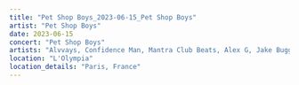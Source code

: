 ```yaml
---
title: "Pet Shop Boys_2023-06-15_Pet Shop Boys"
artist: "Pet Shop Boys"
date: 2023-06-15
concert: "Pet Shop Boys"
artists: "Alvvays, Confidence Man, Mantra Club Beats, Alex G, Jake Bugg, 21 Acts of Manslaughter	Grindcore	United States, La Paloma, Baby Keem, Buckshot, ABBA, Pet Shop Boys, 9 Foot Super SoldierCrossoverHardcore, 12 Gauge Rampage, Arlo Parks, Alissic, 324	Grindcore	Japan"
location: "L'Olympia"
location_details: "Paris, France"
---
```

